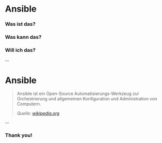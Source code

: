  Ansible
========

### Was ist das?
### Was kann das?
### Will ich das?

--

 Ansible
=======
> Ansible ist ein Open-Source Automatisierungs-Werkzeug zur Orchestrierung und allgemeinen Konfiguration und Administration von Computern.
> 
> *Quelle: [wikipedia.org](https://de.wikipedia.org/wiki/Ansible)*

--

### Thank you!
